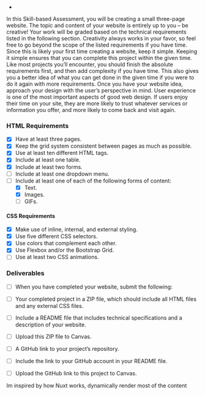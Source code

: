 * 
In this Skill-based Assessment, you will be creating a small three-page website. The topic and content of your website is entirely up to you – be creative! 
Your work will be graded based on the technical requirements listed in the following section. Creativity always works in your favor, so feel free to go beyond the scope of the listed requirements if you have time.
Since this is likely your first time creating a website, keep it simple. Keeping it simple ensures that you can complete this project within the given time. Like most projects you’ll encounter, you should finish the absolute requirements first, and then add complexity if you have time. This also gives you a better idea of what you can get done in the given time if you were to do it again with more requirements.
Once you have your website idea, approach your design with the user’s perspective in mind. User experience is one of the most important aspects of good web design. If users enjoy their time on your site, they are more likely to trust whatever services or information you offer, and more likely to come back and visit again.

### HTML Requirements
- [x] Have at least three pages.
- [x] Keep the grid system consistent between pages as much as possible.
- [x] Use at least ten different HTML tags.
- [x] Include at least one table.
- [x] Include at least two forms.
- [ ] Include at least one dropdown menu.
- [ ] Include at least one of each of the following forms of content: 
    - [x] Text.
    - [x] Images.
    - [ ] GIFs.
#### CSS Requirements
- [x] Make use of inline, internal, and external styling.
- [x] Use five different CSS selectors.
- [x] Use colors that complement each other.
- [x] Use Flexbox and/or the Bootstrap Grid.
- [ ] Use at least two CSS animations.

### Deliverables
- [ ] When you have completed your website, submit the following:
- [ ] Your completed project in a ZIP file, which should include all HTML files and any external CSS files. 
- [ ] Include a README file that includes technical specifications and a description of your website.
- [ ] Upload this ZIP file to Canvas.
- [ ] A GitHub link to your project’s repository.
- [ ] Include the link to your GitHub account in your README file.
- [ ] Upload the GitHub link to this project to Canvas.


Im inspired by how Nuxt works, dynamically render most of the content